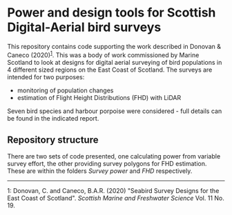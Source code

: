 # Power and design tools for Scottish Digital-Aerial bird surveys

This repository contains code supporting the work described in Donovan & Caneco (2020)<sup>[1](#footnote1)</sup>. This was a body of work commissioned by Marine Scotland to look at designs for digital aerial surveying of bird populations in 4 different sized regions on the East Coast of Scotland. The surveys are intended for two purposes:

* monitoring of population changes
* estimation of Flight Height Distributions (FHD) with LiDAR

Seven bird species and harbour porpoise were considered - full details can be found in the indicated report.

## Repository structure

There are two sets of code presented, one calculating power from variable survey effort, the other providing survey polygons for FHD estimation. These are within the folders _Survey power_ and _FHD_ respectively.

---

<a name="footnote1">1</a>: Donovan, C. and Caneco, B.A.R. (2020) "Seabird Survey Designs for the East Coast of Scotland". _Scottish Marine and Freshwater Science_ Vol. 11 No. 19.
